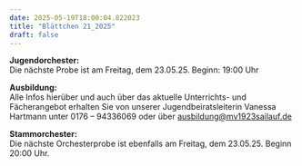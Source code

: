 ```yaml
---
date: 2025-05-19T18:00:04.822023
title: "Blättchen 21_2025"
draft: false
---
```


 

**Jugendorchester:**  
Die nächste Probe ist am Freitag, dem 23.05.25. Beginn: 19:00 Uhr 

**Ausbildung:**  
Alle Infos hierüber und auch über das aktuelle Unterrichts- und Fächerangebot erhalten Sie von unserer Jugendbeiratsleiterin Vanessa Hartmann unter 0176 – 94336069 oder  über  ausbildung@mv1923sailauf.de

**Stammorchester:**  
Die nächste Orchesterprobe ist ebenfalls am Freitag, dem 23.05.25. Beginn 20:00 Uhr. 

